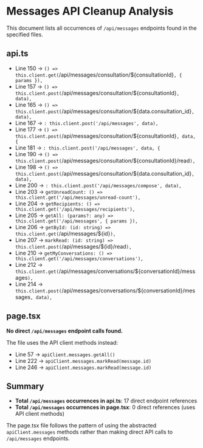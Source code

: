 # Messages API Cleanup Analysis

This document lists all occurrences of `/api/messages` endpoints found in the specified files.

## api.ts

- Line 150 → `() => this.client.get(`/api/messages/consultation/${consultationId}`, { params }),`
- Line 157 → `() => this.client.post(`/api/messages/consultation/${consultationId}`, data),`
- Line 165 → `() => this.client.post(`/api/messages/consultation/${data.consultation_id}`, data),`
- Line 167 → `: this.client.post('/api/messages', data),`
- Line 177 → `() => this.client.post(`/api/messages/consultation/${consultationId}`, data, {`
- Line 181 → `: this.client.post('/api/messages', data, {`
- Line 190 → `() => this.client.post(`/api/messages/consultation/${consultationId}/read`),`
- Line 198 → `() => this.client.post(`/api/messages/consultation/${data.consultation_id}`, data),`
- Line 200 → `: this.client.post('/api/messages/compose', data),`
- Line 203 → `getUnreadCount: () => this.client.get('/api/messages/unread-count'),`
- Line 204 → `getRecipients: () => this.client.get('/api/messages/recipients'),`
- Line 205 → `getAll: (params?: any) => this.client.get('/api/messages', { params }),`
- Line 206 → `getById: (id: string) => this.client.get(`/api/messages/${id}`),`
- Line 207 → `markRead: (id: string) => this.client.post(`/api/messages/${id}/read`),`
- Line 210 → `getMyConversations: () => this.client.get('/api/messages/conversations'),`
- Line 212 → `this.client.get(`/api/messages/conversations/${conversationId}/messages`),`
- Line 214 → `this.client.post(`/api/messages/conversations/${conversationId}/messages`, data),`

## page.tsx

**No direct `/api/messages` endpoint calls found.** 

The file uses the API client methods instead:
- Line 57 → `apiClient.messages.getAll()`
- Line 222 → `apiClient.messages.markRead(message.id)`
- Line 246 → `apiClient.messages.markRead(message.id)`

## Summary

- **Total `/api/messages` occurrences in api.ts**: 17 direct endpoint references
- **Total `/api/messages` occurrences in page.tsx**: 0 direct references (uses API client methods)

The page.tsx file follows the pattern of using the abstracted `apiClient.messages` methods rather than making direct API calls to `/api/messages` endpoints.